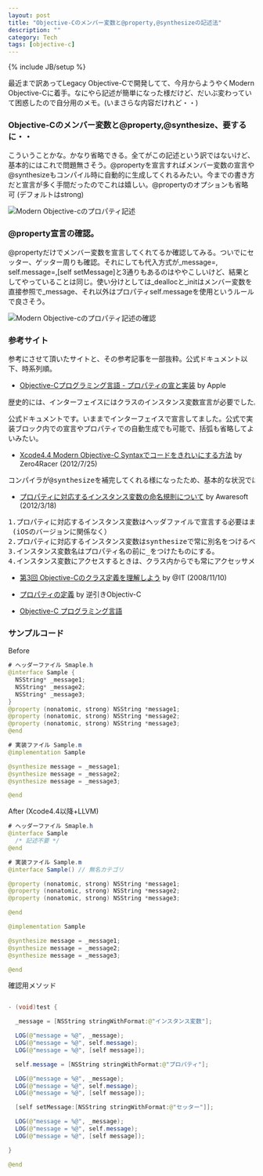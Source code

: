 ```yaml
---
layout: post
title: "Objective-Cのメンバー変数と@property,@synthesizeの記述法"
description: ""
category: Tech
tags: [objective-c]
---
```

{% include JB/setup %}

最近まで訳あってLegacy Objective-Cで開発してて、今月からようやくModern Objective-Cに着手。なにやら記述が簡単になった様だけど、だいぶ変わっていて困惑したので自分用のメモ。(いまさらな内容だけれど・・)

### Objective-Cのメンバー変数と@property,@synthesize、要するに・・

こういうことかな。かなり省略できる。全てがこの記述という訳ではないけど、基本的にはこれで問題無さそう。@propertyを宣言すればメンバー変数の宣言や@synthesizeもコンパイル時に自動的に生成してくれるみたい。今までの書き方だと宣言が多く手間だったのでこれは嬉しい。@propertyのオプションも省略可 (デフォルトはstrong)

![Modern Objective-cのプロパティ記述](http://img.kuman.asia/files/modern-objective-c-property.jpg)

### @property宣言の確認。

@propertyだけでメンバー変数を宣言してくれてるか確認してみる。ついでにセッター、ゲッター周りも確認。それにしても代入方式が&#95;message=, self.message=,[self setMessage]と3通りもあるのはややこしいけど、結果としてやっていることは同じ。使い分けとしては&#95;deallocと&#95;initはメンバー変数を直接参照で&#95;message、それ以外はプロパティself.messageを使用というルールで良さそう。

![Modern Objective-cのプロパティ記述の確認](http://img.kuman.asia/files/modern-objective-c-property-check.jpg)

### 参考サイト

参考にさせて頂いたサイトと、その参考記事を一部抜粋。公式ドキュメント以下、時系列順。


* [Objective-Cプログラミング言語 - プロパティの宣と実装](https://developer.apple.com/jp/devcenter/ios/library/documentation/ObjC.pdf) by Apple

<pre>歴史的には、インターフェイスにはクラスのインスタンス変数宣言が必要でした。（中略）インスタンス変数は実装詳細であり、通常、クラス自身の外からアクセスされることはありません。さらに、実装ブロック内に宣言すること、あるいは宣言済みプロパティから自動生成させることも可能です。したがって通常は、インスタンス変数宣言をパブリックインターフェイスで行うべきではないので、波括弧も省略してください。
</pre>
公式ドキュメントです。いままでインターフェイスで宣言してました。公式で実装ブロック内での宣言やプロパティでの自動生成でも可能で、括弧も省略してよいみたい。

* [Xcode4.4 Modern Objective-C Syntaxでコードをきれいにする方法](http://www.zero4racer.com/blog/798) by Zero4Racer (2012/7/25)

<pre>コンパイラが@synthesizeを補完してくれる様になったため、基本的な状況では、@synthesizeを書かなくてよくなりました。また、synthesizeされる相手のivarも、同名の変数ではなくて、アンダーバーを最初に付けた物がデフォルトとなります。これまで議論されて来たことがappleのコンパイラによって、これからは定義されているため、安心ですね。ちなみに、これは以前からですが、(strong)というのも，デフォルトがstrongなので、書かなくてよくなりました。
</pre>

* [プロパティに対応するインスタンス変数の命名規則について](http://www.awaresoft.jp/ios-dev/item/115-ivar-naming-convention.html) by Awaresoft (2012/3/18)

<pre>1.プロパティに対応するインスタンス変数はヘッダファイルで宣言する必要はまずない。
 (iOSのバージョンに関係なく） 
2.プロパティに対応するインスタンス変数はsynthesizeで常に別名をつけるべき。
3.インスタンス変数名はプロパティ名の前に_をつけたものにする。 
4.インスタンス変数にアクセスするときは、クラス内からでも常にアクセッサメソッドを通して行うようにする。（setter/getter内やinit, dealloc以外）
</pre>

* [第3回 Objective-Cのクラス定義を理解しよう](http://www.atmarkit.co.jp/fcoding/articles/objc/03/objc03b.html) by @IT (2008/11/10) 

* [プロパティの定義](http://www.objectivec-iphone.com/introduction/property/property.html) by 逆引きObjectiv-C


* [Objective-C プログラミング言語](https://developer.apple.com/jp/devcenter/ios/library/japanese.html)

### サンプルコード

Before

```java
# ヘッダーファイル Smaple.h
@interface Sample {
  NSString* _message1;
  NSString* _message2;
  NSString* _message3;
}
@property (nonatomic, strong) NSString *message1;
@property (nonatomic, strong) NSString *message2;
@property (nonatomic, strong) NSString *message3;
@end

# 実装ファイル Sample.m
@implementation Sample

@synthesize message = _message1;
@synthesize message = _message2;
@synthesize message = _message3;

@end
```

After (Xcode4.4以降+LLVM)

```java
# ヘッダーファイル Smaple.h
@interface Sample
  /* 記述不要 */
@end

# 実装ファイル Sample.m
@interface Sample() // 無名カテゴリ

@property (nonatomic, strong) NSString *message1;
@property (nonatomic, strong) NSString *message2;
@property (nonatomic, strong) NSString *message3;

@end

@implementation Sample

@synthesize message = _message1;
@synthesize message = _message2;
@synthesize message = _message3;

@end
```

確認用メソッド

```java

- (void)test {

  _message = [NSString stringWithFormat:@"インスタンス変数"];

  LOG(@"message = %@", _message);
  LOG(@"message = %@", self.message);
  LOG(@"message = %@", [self message]);

  self.message = [NSString stringWithFormat:@"プロパティ"];

  LOG(@"message = %@", _message);
  LOG(@"message = %@", self.message);
  LOG(@"message = %@", [self message]);

  [self setMessage:[NSString stringWithFormat:@"セッター"]];

  LOG(@"message = %@", _message);
  LOG(@"message = %@", self.message);
  LOG(@"message = %@", [self message]);

}

@end
```
